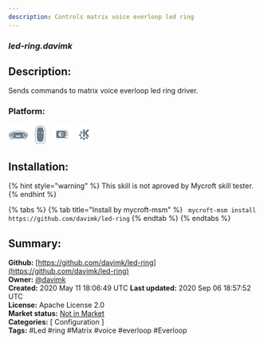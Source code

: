 ```yaml
---
description: Controls matrix voice everloop led ring
---
```


### _led-ring.davimk_  
## Description:  
Sends commands to matrix voice everloop led ring driver.  
  
  
### Platform:  
 ![Mark I](../.gitbook/assets/mark-1-icon.png)  ![Mark II](../.gitbook/assets/mark-2-icon.png)  ![Picroft](../.gitbook/assets/picroft-icon.png)  ![plasmoid](../.gitbook/assets/kde.png)   
## Installation:  
{% hint style="warning" %}
This skill is not aproved by Mycroft skill tester.
{% endhint %}
    
{% tabs %}
{% tab title="Install by mycroft-msm" %}
``` mycroft-msm install https://github.com/davimk/led-ring```
{% endtab %}
  {% endtabs %}
    
## Summary:  
**Github:** [https://github.com/davimk/led-ring](https://github.com/davimk/led-ring)  
**Owner:** [@davimk](https://github.com/davimk)  
**Created:** 2020 May 11 18:06:49 UTC  **Last updated:** 2020 Sep 06 18:57:52 UTC  
**License:** Apache License 2.0  
**Market status:** [Not in Market](https://market.mycroft.ai/skill/)  
**Categories:** [ Configuration ]   
**Tags:** \#Led \#ring \#Matrix \#voice \#everloop \#Everloop   
